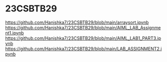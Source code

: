 # 23CSBTB29
https://github.com/Hanishka7/23CSBTB29/blob/main/arraysort.ipynb
https://github.com/Hanishka7/23CSBTB29/blob/main/AIML_LAB_Assignment1.ipynb
https://github.com/Hanishka7/23CSBTB29/blob/main/AIML_LAB1_PART3.ipynb
https://github.com/Hanishka7/23CSBTB29/blob/main/LAB_ASSIGNMENT2.ipynb
